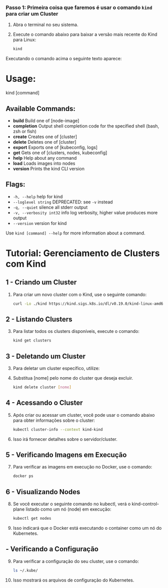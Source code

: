 
### Passo 1: Primeira coisa que faremos é usar o comando `kind` para criar um Cluster
1. Abra o terminal no seu sistema.
2. Execute o comando abaixo para baixar a versão mais recente do Kind para Linux:

   ```bash
   kind

Executando o comando acima o seguinte texto aparece:

# Usage:
  kind [command]

## Available Commands:
- **build**       Build one of [node-image]
- **completion**  Output shell completion code for the specified shell (bash, zsh or fish)
- **create**      Creates one of [cluster]
- **delete**      Deletes one of [cluster]
- **export**      Exports one of [kubeconfig, logs]
- **get**         Gets one of [clusters, nodes, kubeconfig]
- **help**        Help about any command
- **load**        Loads images into nodes
- **version**     Prints the kind CLI version

## Flags:
- `-h, --help`              help for kind
- `--loglevel string`       DEPRECATED: see `-v` instead
- `-q, --quiet`             silence all stderr output
- `-v, --verbosity int32`   info log verbosity, higher value produces more output
- `--version`               version for kind

Use `kind [command] --help` for more information about a command.


# Tutorial: Gerenciamento de Clusters com Kind

## 1 - Criando um Cluster

1. Para criar um novo cluster com o Kind, use o seguinte comando:


   ```bash
   curl -Lo ./kind https://kind.sigs.k8s.io/dl/v0.19.0/kind-linux-amd64

## 2 - Listando Clusters

3. Para listar todos os clusters disponíveis, execute o comando:


   ```bash
   kind get clusters

## 3 - Deletando um Cluster

3. Para deletar um cluster específico, utilize:
4. Substitua [nome] pelo nome do cluster que deseja excluir.


   ```bash
   kind delete cluster [nome]

## 4 - Acessando o Cluster

5. Após criar ou acessar um cluster, você pode usar o comando abaixo para obter informações sobre o cluster:



   ```bash
   kubectl cluster-info --context kind-kind
6. Isso irá fornecer detalhes sobre o servidor/cluster.

## 5 - Verificando Imagens em Execução

7. Para verificar as imagens em execução no Docker, use o comando:

   ```bash
   docker ps
   
## 6 - Visualizando Nodes
8. Se você executar o seguinte comando no kubectl, verá o kind-control-plane listado como um nó (node) em execução:

   ```bash
   kubectl get nodes

9. Isso indicará que o Docker está executando o container como um nó do Kubernetes.



##  - Verificando a Configuração
9. Para verificar a configuração do seu cluster, use o comando:

   ```bash
   ls ~/.kube/

11. Isso mostrará os arquivos de configuração do Kubernetes.